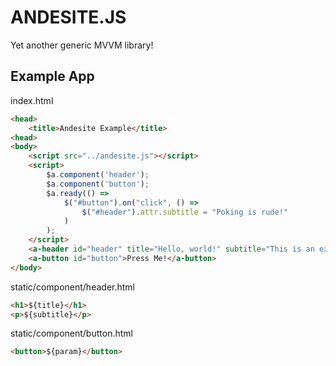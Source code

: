 ANDESITE.JS
=====
Yet another generic MVVM library!

## Example App ##
index.html
```html
<head>
	<title>Andesite Example</title>
<head>
<body>
	<script src="../andesite.js"></script>
	<script>
		$a.component('header');
		$a.component('button');
		$a.ready(() =>
			$("#button").on("click", () =>
				$("#header").attr.subtitle = "Poking is rude!"
			)
		);
	</script>
	<a-header id="header" title="Hello, world!" subtitle="This is an example of Andesite!"></a-header>
	<a-button id="button">Press Me!</a-button>
</body>
```
static/component/header.html
```html
<h1>${title}</h1>
<p>${subtitle}</p>
```
static/component/button.html
```html
<button>${param}</button>
```
